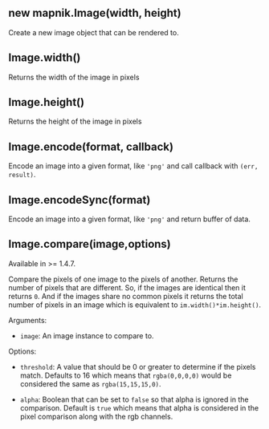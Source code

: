 ## new mapnik.Image(width, height)

Create a new image object that can be rendered to.

## Image.width()

Returns the width of the image in pixels

## Image.height()

Returns the height of the image in pixels

## Image.encode(format, callback)

Encode an image into a given format, like `'png'` and call callback with `(err, result)`.

## Image.encodeSync(format)

Encode an image into a given format, like `'png'` and return buffer of data.

## Image.compare(image,options)

Available in >= 1.4.7.

Compare the pixels of one image to the pixels of another. Returns the number of pixels that are different. So, if the images are identical then it returns `0`. And if the images share no common pixels it returns the total number of pixels in an image which is equivalent to `im.width()*im.height()`.

Arguments:

* `image`: An image instance to compare to.

Options:

* `threshold`: A value that should be 0 or greater to determine if the pixels match. Defaults to 16 which means that `rgba(0,0,0,0)` would be considered the same as `rgba(15,15,15,0)`.

* `alpha`: Boolean that can be set to `false` so that alpha is ignored in the comparison. Default is `true` which means that alpha is considered in the pixel comparison along with the rgb channels.